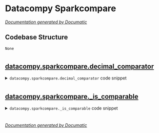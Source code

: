 # Datacompy Sparkcompare

[_Documentation generated by Documatic_](https://www.documatic.com)

<!---Documatic-section-Codebase Structure-start--->
## Codebase Structure

<!---Documatic-block-system_architecture-start--->
```mermaid
None
```
<!---Documatic-block-system_architecture-end--->

# #
<!---Documatic-section-Codebase Structure-end--->

<!---Documatic-section-datacompy.sparkcompare.decimal_comparator-start--->
## [datacompy.sparkcompare.decimal_comparator](3-datacompy_sparkcompare.md#datacompy.sparkcompare.decimal_comparator)

<!---Documatic-section-decimal_comparator-start--->
<!---Documatic-block-datacompy.sparkcompare.decimal_comparator-start--->
<details>
	<summary><code>datacompy.sparkcompare.decimal_comparator</code> code snippet</summary>

```python
def decimal_comparator():

    class DecimalComparator(str):

        def __eq__(self, other):
            return len(other) >= 7 and other[0:7] == 'decimal'
    return DecimalComparator('decimal')
```
</details>
<!---Documatic-block-datacompy.sparkcompare.decimal_comparator-end--->
<!---Documatic-section-decimal_comparator-end--->

# #
<!---Documatic-section-datacompy.sparkcompare.decimal_comparator-end--->

<!---Documatic-section-datacompy.sparkcompare._is_comparable-start--->
## [datacompy.sparkcompare._is_comparable](3-datacompy_sparkcompare.md#datacompy.sparkcompare._is_comparable)

<!---Documatic-section-_is_comparable-start--->
<!---Documatic-block-datacompy.sparkcompare._is_comparable-start--->
<details>
	<summary><code>datacompy.sparkcompare._is_comparable</code> code snippet</summary>

```python
def _is_comparable(type1, type2):
    return type1 == type2 or (type1 in NUMERIC_SPARK_TYPES and type2 in NUMERIC_SPARK_TYPES)
```
</details>
<!---Documatic-block-datacompy.sparkcompare._is_comparable-end--->
<!---Documatic-section-_is_comparable-end--->

# #
<!---Documatic-section-datacompy.sparkcompare._is_comparable-end--->

[_Documentation generated by Documatic_](https://www.documatic.com)